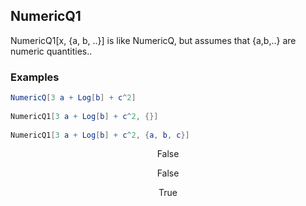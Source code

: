 ##  NumericQ1 

NumericQ1[x, {a, b, ..}] is like NumericQ, but assumes that {a,b,..} are numeric quantities..

###  Examples 

```mathematica
NumericQ[3 a + Log[b] + c^2] 
 
NumericQ1[3 a + Log[b] + c^2, {}] 
 
NumericQ1[3 a + Log[b] + c^2, {a, b, c}]
```

$$\text{False}$$

$$\text{False}$$

$$\text{True}$$